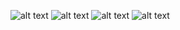 ![alt text](https://github.com/phongnguyend/Practical.CleanArchitecture/blob/master/docs/imgs/database-centrics-vs-domain-centric-architecture.png)
![alt text](https://github.com/phongnguyend/Practical.CleanArchitecture/blob/master/docs/imgs/hexagonal-architecture.png)
![alt text](https://github.com/phongnguyend/Practical.CleanArchitecture/blob/master/docs/imgs/onion-architecture.png)
![alt text](https://github.com/phongnguyend/Practical.CleanArchitecture/blob/master/docs/imgs/the-clean-architecture.png)
